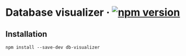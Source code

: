 # Database visualizer &middot; [![npm version](https://img.shields.io/npm/v/db-visualizer)](https://www.npmjs.com/package/db-visualizer)

## Installation

`npm install --save-dev db-visualizer`
